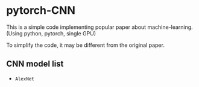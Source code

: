 # pytorch-CNN

This is a simple code implementing popular paper about machine-learning.
(Using python, pytorch, single GPU)

To simplify the code, it may be different from the original paper.



## CNN model list
- ```AlexNet```

